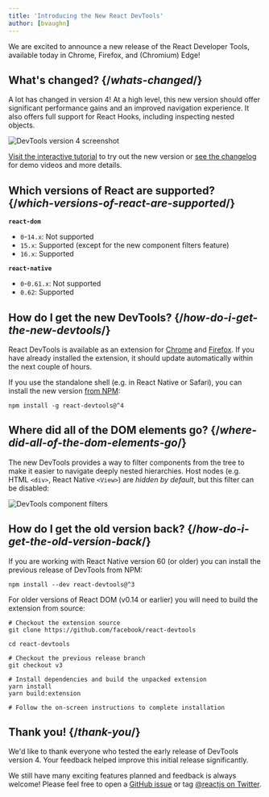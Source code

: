 ```yaml
---
title: 'Introducing the New React DevTools'
author: [bvaughn]
---
```


We are excited to announce a new release of the React Developer Tools, available today in Chrome, Firefox, and (Chromium) Edge!

## What's changed? {/*whats-changed*/}

A lot has changed in version 4!
At a high level, this new version should offer significant performance gains and an improved navigation experience.
It also offers full support for React Hooks, including inspecting nested objects.

![DevTools version 4 screenshot](/images/blog/devtools-v4-screenshot.png)

[Visit the interactive tutorial](https://react-devtools-tutorial.now.sh/) to try out the new version or [see the changelog](https://github.com/facebook/react/blob/master/packages/react-devtools/CHANGELOG.md#400-august-15-2019) for demo videos and more details.

## Which versions of React are supported? {/*which-versions-of-react-are-supported*/}

**`react-dom`**

- `0`-`14.x`: Not supported
- `15.x`: Supported (except for the new component filters feature)
- `16.x`: Supported

**`react-native`**

- `0`-`0.61.x`: Not supported
- `0.62`: Supported

## How do I get the new DevTools? {/*how-do-i-get-the-new-devtools*/}

React DevTools is available as an extension for [Chrome](https://chrome.google.com/webstore/detail/react-developer-tools/fmkadmapgofadopljbjfkapdkoienihi?hl=en) and [Firefox](https://addons.mozilla.org/en-US/firefox/addon/react-devtools/).
If you have already installed the extension, it should update automatically within the next couple of hours.

If you use the standalone shell (e.g. in React Native or Safari), you can install the new version [from NPM](https://www.npmjs.com/package/react-devtools):

```shell
npm install -g react-devtools@^4
```

## Where did all of the DOM elements go? {/*where-did-all-of-the-dom-elements-go*/}

The new DevTools provides a way to filter components from the tree to make it easier to navigate deeply nested hierarchies.
Host nodes (e.g. HTML `<div>`, React Native `<View>`) are _hidden by default_, but this filter can be disabled:

![DevTools component filters](/images/blog/devtools-component-filters.gif)

## How do I get the old version back? {/*how-do-i-get-the-old-version-back*/}

If you are working with React Native version 60 (or older) you can install the previous release of DevTools from NPM:

```shell
npm install --dev react-devtools@^3
```

For older versions of React DOM (v0.14 or earlier) you will need to build the extension from source:

```shell
# Checkout the extension source
git clone https://github.com/facebook/react-devtools

cd react-devtools

# Checkout the previous release branch
git checkout v3

# Install dependencies and build the unpacked extension
yarn install
yarn build:extension

# Follow the on-screen instructions to complete installation
```

## Thank you! {/*thank-you*/}

We'd like to thank everyone who tested the early release of DevTools version 4.
Your feedback helped improve this initial release significantly.

We still have many exciting features planned and feedback is always welcome!
Please feel free to open a [GitHub issue](https://github.com/facebook/react/issues/new?labels=Component:%20Developer%20Tools) or tag [@reactjs on Twitter](https://twitter.com/reactjs).

